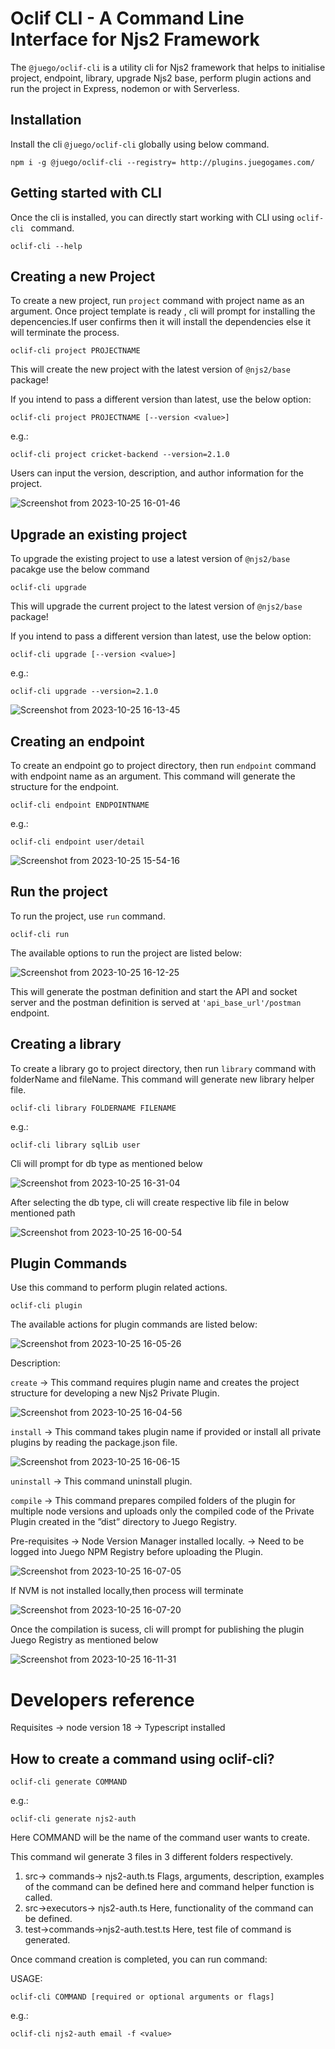 Oclif CLI - A Command Line Interface for Njs2 Framework
================================================

The `@juego/oclif-cli` is a utility cli for Njs2 framework that helps to initialise project, endpoint, library, upgrade Njs2 base, perform plugin actions and run the project in Express, nodemon or with Serverless.

## Installation
Install the cli `@juego/oclif-cli` globally using below command. 
```
npm i -g @juego/oclif-cli --registry= http://plugins.juegogames.com/
```

## Getting started with CLI
Once the cli is installed, you can directly start working with CLI using `oclif-cli
` command.
```
oclif-cli --help
```

## Creating a new Project
To create a new project, run `project` command with project name as an argument. 
Once project template is ready , cli will prompt for installing the depencencies.If user confirms then it will install  the dependencies else it will terminate the process.
```
oclif-cli project PROJECTNAME 
```
This will create the new project with the latest version of ```@njs2/base``` package!

If you intend to pass a different version than latest, use the below option:
```
oclif-cli project PROJECTNAME [--version <value>]
```
e.g.:
```
oclif-cli project cricket-backend --version=2.1.0
```

Users can input the  version, description, and author information for the project.

![Screenshot from 2023-10-25 16-01-46](https://github.com/vijayashree98juego/njs2-cli/assets/125428593/431b6c0d-e010-4285-b31b-1990e2ef4d65)

## Upgrade an existing project
To upgrade the existing project to use a latest version of ```@njs2/base``` pacakge use the below command
```
oclif-cli upgrade
```
This will upgrade the current project to the latest version of ```@njs2/base``` package!

If you intend to pass a different version than latest, use the below option:
```
oclif-cli upgrade [--version <value>]
```
e.g.:
```
oclif-cli upgrade --version=2.1.0
```
![Screenshot from 2023-10-25 16-13-45](https://github.com/vijayashree98juego/njs2-cli/assets/125428593/f3230549-ff1b-4794-b293-80eeef23bfc5)


## Creating an endpoint
To create an endpoint go to project directory, then run `endpoint` command with endpoint name as an argument. This command will generate the structure for the endpoint.
```
oclif-cli endpoint ENDPOINTNAME
```
e.g.:
```
oclif-cli endpoint user/detail
```
![Screenshot from 2023-10-25 15-54-16](https://github.com/vijayashree98juego/njs2-cli/assets/125428593/2582d52c-78ed-4fef-8105-ff62f31eb47f)

## Run the project
To run the project, use `run` command. 
```
oclif-cli run 
```

The available options to run the project are listed below:

![Screenshot from 2023-10-25 16-12-25](https://github.com/vijayashree98juego/njs2-cli/assets/125428593/92c432ef-384e-4da6-bca3-7e240427b367)

 This will generate the postman definition and start the API and socket server and the postman definition is served at `'api_base_url'/postman` endpoint.

## Creating a library
To create a library go to project directory, then run `library` command with folderName and fileName. This command will generate new library helper file.
```
oclif-cli library FOLDERNAME FILENAME
```
e.g.:
```
oclif-cli library sqlLib user 
```
Cli will prompt for db type as mentioned below 

![Screenshot from 2023-10-25 16-31-04](https://github.com/vijayashree98juego/njs2-cli/assets/125428593/2fecdc3f-e1b4-4f2a-98db-82bfd75ebf74)

After selecting the db type, cli will create respective lib file in below mentioned path

![Screenshot from 2023-10-25 16-00-54](https://github.com/vijayashree98juego/njs2-cli/assets/125428593/4091dc54-a262-4716-9b0a-3f4e83e68b5e)

## Plugin Commands
Use this command to perform plugin related actions.
```
oclif-cli plugin
```

The available actions for plugin commands are listed below:

![Screenshot from 2023-10-25 16-05-26](https://github.com/vijayashree98juego/njs2-cli/assets/125428593/e78edc6b-dc97-4036-a048-1ae6df91ce49)

Description:

```create``` -> This command requires plugin name and creates the project structure for developing a new Njs2 Private Plugin.

![Screenshot from 2023-10-25 16-04-56](https://github.com/vijayashree98juego/njs2-cli/assets/125428593/2adb7d41-55f5-40c3-8ac7-0c5019849a5f)

```install``` -> This command takes plugin name if provided or install all private plugins by reading the package.json file.

![Screenshot from 2023-10-25 16-06-15](https://github.com/vijayashree98juego/njs2-cli/assets/125428593/ff116c1f-814c-443e-8f7d-03db6369ca8e)

```uninstall``` -> This command uninstall plugin.

```compile``` -> This command prepares compiled folders of the plugin for multiple node versions and uploads only the compiled code of the Private Plugin created in the ”dist” directory to Juego Registry.

Pre-requisites -> Node Version Manager installed locally.
               -> Need to be logged into Juego NPM Registry before uploading the Plugin.

![Screenshot from 2023-10-25 16-07-05](https://github.com/vijayashree98juego/njs2-cli/assets/125428593/28fb216f-d8c5-48ba-a3f3-6cbc7a6181e4)

If NVM is not installed locally,then process will terminate

![Screenshot from 2023-10-25 16-07-20](https://github.com/vijayashree98juego/njs2-cli/assets/125428593/98e0dbcd-a074-475f-9f5b-3731cfab5900)

Once the compilation is sucess, cli will prompt for publishing the plugin Juego Registry as mentioned below

![Screenshot from 2023-10-25 16-11-31](https://github.com/vijayashree98juego/njs2-cli/assets/125428593/e1b853ed-ca8d-4c82-9e23-821991f948dc)           
               






Developers reference
====================

Requisites -> node version 18
           -> Typescript installed

## How to create a command using oclif-cli?
```
oclif-cli generate COMMAND
```
e.g.:
```
oclif-cli generate njs2-auth
```

Here COMMAND will be the name of the command user wants to create.

This command wil generate 3 files in 3 different folders respectively.
1. src-> commands-> njs2-auth.ts
   Flags, arguments, description, examples of the command can be defined here and command helper function is called.
3. src->executors-> njs2-auth.ts
   Here, functionality of the command can be defined.
4. test->commands->njs2-auth.test.ts
  Here, test file of command is generated.
  
Once command creation is completed, you can run command:

USAGE:
```
oclif-cli COMMAND [required or optional arguments or flags]
```
e.g.:
```
oclif-cli njs2-auth email -f <value>
```
